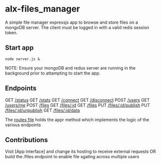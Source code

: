 # alx-files_manager
A simple file manager expressjs app to browse and store files on a mongoDB server. The client must be logged in with a valid redis session token.

## Start app
```
node server.js &
```
NOTE: Ensure your mongoDB and redus server are running in the background prior to attampting to start the app.

## Endpoints
GET [/status](./controllers/AppController.js)
GET [/stats](./controllers/AppController.js)
GET [/connect](./controllers/AuthController.js)
GET [/disconnect](./controllers/AuthController.js)
POST [/users](./controllers/UsersController.js)
GET [/users/me](./controllers/UsersController.js)
POST [/files](./controllers/FilesController.js)
GET [/files/:id](./controllers/FilesController.js)
GET [/files](./controllers/FilesController.js)
PUT [/files/:id/publish](./controllers/FilesController.js)
PUT [/files/:id/unpublish](./controllers/FilesController.js)
GET [/files/:id/data](./controllers/FilesController.js)

The [routes file](./routes/index.js) holds the appr method which implements the logic of the various endpoints

## Contributions
Visit [App interface] and change its hosting to receive external requests OR build the /files endpoint to enable file sgating across multiple users
